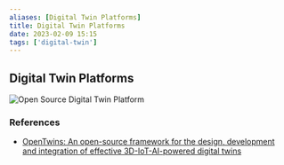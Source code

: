```yaml
---
aliases: [Digital Twin Platforms]
title: Digital Twin Platforms
date: 2023-02-09 15:15
tags: ['digital-twin']
---
```


## Digital Twin Platforms

![Open Source Digital Twin Platform](https://i.vgy.me/UXpxqT.png)

### References

- [OpenTwins: An open-source framework for the design, development and integration of effective 3D-IoT-AI-powered digital twins](https://arxiv.org/abs/2301.05560)

